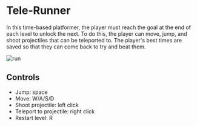 # Tele-Runner

In this time-based platformer, the player must reach the goal at the end of each level to unlock the next. To do this, the player can move, jump, and shoot projectiles that can be teleported to. The player's best times are saved so that they can come back to try and beat them.

![run](Screenshots/run.gif)

## Controls

- Jump: space
- Move: W/A/S/D
- Shoot projectile: left click
- Teleport to projectile: right click
- Restart level: R
